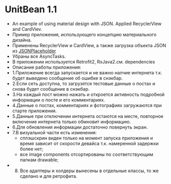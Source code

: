 # UnitBean 1.1
- An example of using material design with JSON. Applied RecyclerView and CardViev.
- Пример приложения, использующего концепцию материального дизайна.
- Применены RecyclerView и CardView, а также загрузка объекта JSON из [JSONPlaceholder](https://jsonplaceholder.typicode.com/)
- Убраны все AsyncTasks.
- В приложении используется Retrofit2, RxJava2.см. dependencies
- Описание работы приложения:
- 1.Приложение всегда запускается и не важно налчие интернета т.к. будет выведено сообщение об ошибке в снэкбар.
- 2.Если сеть доступна, то загрузятся тестовые данные о постах и снова будет сообщение в снэкбар.
- 3.На каждый пост можно нажать и откроется активность подробной информации о посте и его комментариях. 
- 4.Данные о постах, комментариях и фотографиях загружаются при старте приложения.
- 5.Данные при отключении интернета остаются на месте, повторное включение интернета только обмновит информацию.
- 6.Для обновления информации достаточно повернуть экран.
- 7.В визуальной части есть изменения:
     - сплэшскрин виден только на момент запуска приложения и время зависит от скорости девайса т.к. намеренной задержки более нет;
     - все image components отсортированы по соответствующим папкам drawable;
 - 8. Все адаптеры и холдеры вынесены в отдельные классы, то же сделано и для ретрофита.

